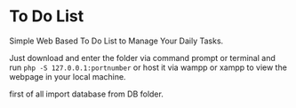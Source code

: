 # To Do List

Simple  Web Based To Do List to Manage Your Daily Tasks.

Just download and enter the folder via command prompt or terminal and run ```php -S 127.0.0.1:portnumber``` or host it via wampp or xampp to view the webpage in your local machine.

first of all import database from DB folder.

